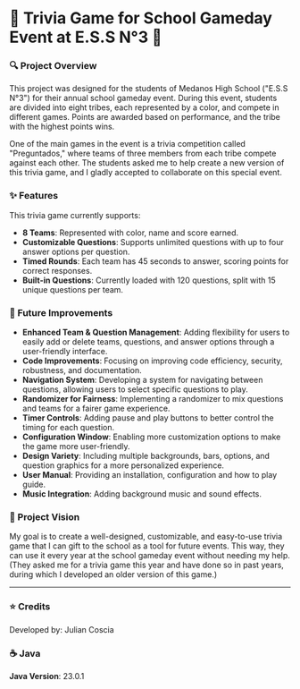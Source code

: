 # 🤔 Trivia Game for School Gameday Event at E.S.S N°3 🎉

### 🔍 Project Overview
This project was designed for the students of Medanos High School ("E.S.S N°3") for their annual school gameday event. During this event, students are divided into eight tribes, each represented by a color, and compete in different games. Points are awarded based on performance, and the tribe with the highest points wins.

One of the main games in the event is a trivia competition called "Preguntados," where teams of three members from each tribe compete against each other. The students asked me to help create a new version of this trivia game, and I gladly accepted to collaborate on this special event.

### ✨ Features
This trivia game currently supports:
- **8 Teams**: Represented with color, name and score earned.
- **Customizable Questions**: Supports unlimited questions with up to four answer options per question.
- **Timed Rounds**: Each team has 45 seconds to answer, scoring points for correct responses.
- **Built-in Questions**: Currently loaded with 120 questions, split with 15 unique questions per team.

### 🔧 Future Improvements
- **Enhanced Team & Question Management**: Adding flexibility for users to easily add or delete teams, questions, and answer options through a user-friendly interface.
- **Code Improvements**: Focusing on improving code efficiency, security, robustness, and documentation.
- **Navigation System**: Developing a system for navigating between questions, allowing users to select specific questions to play.
- **Randomizer for Fairness**: Implementing a randomizer to mix questions and teams for a fairer game experience.
- **Timer Controls**: Adding pause and play buttons to better control the timing for each question.
- **Configuration Window**: Enabling more customization options to make the game more user-friendly.
- **Design Variety**: Including multiple backgrounds, bars, options, and question graphics for a more personalized experience.
- **User Manual**: Providing an installation, configuration and how to play guide.
- **Music Integration**: Adding background music and sound effects.

### 🎯 Project Vision
My goal is to create a well-designed, customizable, and easy-to-use trivia game that I can gift to the school as a tool for future events. This way, they can use it every year at the school gameday event without needing my help. (They asked me for a trivia game this year and have done so in past years, during which I developed an older version of this game.)

---

### ⭐ Credits
Developed by: Julian Coscia

### ☕ Java
**Java Version**: 23.0.1  
